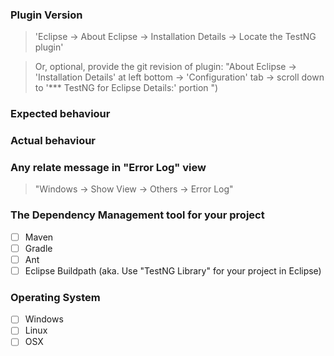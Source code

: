 ### Plugin Version
> 'Eclipse -> About Eclipse -> Installation Details -> Locate the TestNG plugin'

> Or, optional, provide the git revision of plugin: "About Eclipse -> 'Installation Details' at left bottom -> 'Configuration' tab -> scroll down to '*** TestNG for Eclipse Details:' portion ")

### Expected behaviour


### Actual behaviour


### Any relate message in "Error Log" view
> "Windows -> Show View -> Others -> Error Log" 


### The Dependency Management tool for your project

- [ ] Maven
- [ ] Gradle
- [ ] Ant
- [ ] Eclipse Buildpath (aka. Use "TestNG Library" for your project in Eclipse)

### Operating System

- [ ] Windows
- [ ] Linux
- [ ] OSX
